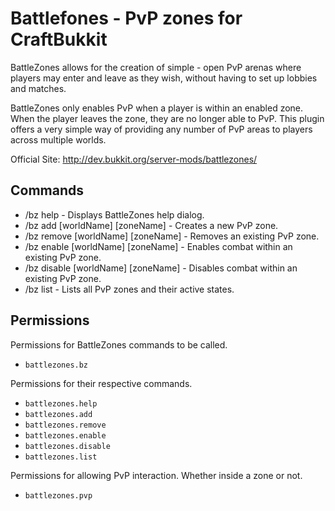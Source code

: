 # Battlefones - PvP zones for CraftBukkit
BattleZones allows for the creation of simple - open PvP arenas where players may enter and leave as they wish, without having to set up lobbies and matches.

BattleZones only enables PvP when a player is within an enabled zone. When the player leaves the zone, they are no longer able to PvP. This plugin offers a very simple way of providing any number of PvP areas to players across multiple worlds.

Official Site: http://dev.bukkit.org/server-mods/battlezones/

## Commands
- /bz help - Displays BattleZones help dialog.
- /bz add [worldName] [zoneName] - Creates a new PvP zone.
- /bz remove [worldName] [zoneName] - Removes an existing PvP zone.
- /bz enable [worldName] [zoneName] - Enables combat within an existing PvP zone.
- /bz disable [worldName] [zoneName] - Disables combat within an existing PvP zone.
- /bz list - Lists all PvP zones and their active states.

## Permissions
Permissions for BattleZones commands to be called.
- `battlezones.bz`

Permissions for their respective commands.
- `battlezones.help` 
- `battlezones.add`
- `battlezones.remove`
- `battlezones.enable`
- `battlezones.disable`
- `battlezones.list`

Permissions for allowing PvP interaction. Whether inside a zone or not.
- `battlezones.pvp`
